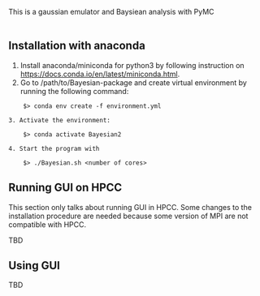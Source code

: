 This is a gaussian emulator and Baysiean analysis with PyMC <br />
 <br />
 
 Installation with anaconda
 ---
 
 1. Install anaconda/miniconda for python3 by following instruction on https://docs.conda.io/en/latest/miniconda.html.
 2. Go to /path/to/Bayesian-package and create virtual environment by running the following command:
 ```
     $> conda env create -f environment.yml

 3. Activate the environment:

     $> conda activate Bayesian2

 4. Start the program with 

     $> ./Bayesian.sh <number of cores>
 ```

 Running GUI on HPCC
 ---
 
 This section only talks about running GUI in HPCC. Some changes to the installation procedure are needed because some version of MPI are not compatible with HPCC. 
 
TBD
 
 Using GUI
 ---

TBD
